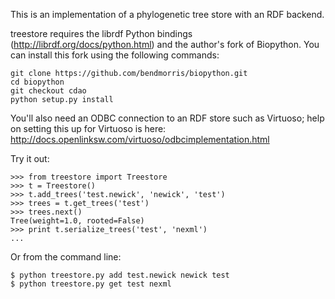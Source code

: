 This is an implementation of a phylogenetic tree store with an RDF backend.

treestore requires the librdf Python bindings (http://librdf.org/docs/python.html)
and the author's fork of Biopython. You can install this fork using the following 
commands:

    git clone https://github.com/bendmorris/biopython.git
    cd biopython
    git checkout cdao
    python setup.py install

You'll also need an ODBC connection to an RDF store such as Virtuoso; help on 
setting this up for Virtuoso is here: 
http://docs.openlinksw.com/virtuoso/odbcimplementation.html

Try it out:

    >>> from treestore import Treestore
    >>> t = Treestore()
    >>> t.add_trees('test.newick', 'newick', 'test')
    >>> trees = t.get_trees('test')
    >>> trees.next()
    Tree(weight=1.0, rooted=False)
    >>> print t.serialize_trees('test', 'nexml')
    ...
    
Or from the command line:

    $ python treestore.py add test.newick newick test
    $ python treestore.py get test nexml